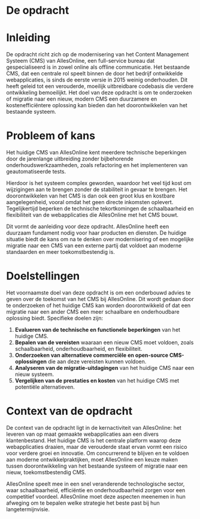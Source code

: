 # **De opdracht**

# Inleiding

De opdracht richt zich op de modernisering van het Content Management Systeem (CMS) van AllesOnline, een full-service bureau dat gespecialiseerd is in zowel online als offline communicatie. Het bestaande CMS, dat een centrale rol speelt binnen de door het bedrijf ontwikkelde webapplicaties, is sinds de eerste versie in 2015 weinig onderhouden. Dit heeft geleid tot een verouderde, moeilijk uitbreidbare codebasis die verdere ontwikkeling bemoeilijkt. Het doel van deze opdracht is om te onderzoeken of migratie naar een nieuw, modern CMS een duurzamere en kostenefficiëntere oplossing kan bieden dan het doorontwikkelen van het bestaande systeem.

# Probleem of kans

Het huidige CMS van AllesOnline kent meerdere technische beperkingen door de jarenlange uitbreiding zonder bijbehorende onderhoudswerkzaamheden, zoals refactoring en het implementeren van geautomatiseerde tests. 

Hierdoor is het systeem complex geworden, waardoor het veel tijd kost om wijzigingen aan te brengen zonder de stabiliteit in gevaar te brengen. Het doorontwikkelen van het CMS is dan ook een groot klus en kostbare aangelegenheid, vooral omdat het geen directe inkomsten oplevert. Tegelijkertijd beperken de technische tekortkomingen de schaalbaarheid en flexibiliteit van de webapplicaties die AllesOnline met het CMS bouwt.

Dit vormt de aanleiding voor deze opdracht. AllesOnline heeft een duurzaam fundament nodig voor haar producten en diensten. De huidige situatie biedt de kans om na te denken over modernisering of een mogelijke migratie naar een CMS van een externe partij dat voldoet aan moderne standaarden en meer toekomstbestendig is.

# Doelstellingen

Het voornaamste doel van deze opdracht is om een onderbouwd advies te geven over de toekomst van het CMS bij AllesOnline. Dit wordt gedaan door te onderzoeken of het huidige CMS kan worden doorontwikkeld of dat een migratie naar een ander CMS een meer schaalbare en onderhoudbare oplossing biedt. Specifieke doelen zijn:

1. **Evalueren van de technische en functionele beperkingen** van het huidige CMS.
2. **Bepalen van de vereisten** waaraan een nieuw CMS moet voldoen, zoals schaalbaarheid, onderhoudbaarheid, en flexibiliteit.
3. **Onderzoeken van alternatieve commerciële en open-source CMS-oplossingen** die aan deze vereisten kunnen voldoen.
4. **Analyseren van de migratie-uitdagingen** van het huidige CMS naar een nieuw systeem.
5. **Vergelijken van de prestaties en kosten** van het huidige CMS met potentiële alternatieven.

# Context van de opdracht

De context van de opdracht ligt in de kernactiviteit van AllesOnline: het leveren van op maat gemaakte webapplicaties aan een divers klantenbestand. Het huidige CMS is het centrale platform waarop deze webapplicaties draaien, maar de verouderde staat ervan vormt een risico voor verdere groei en innovatie. Om concurrerend te blijven en te voldoen aan moderne ontwikkelpraktijken, moet AllesOnline een keuze maken tussen doorontwikkeling van het bestaande systeem of migratie naar een nieuw, toekomstbestendig CMS.

AllesOnline speelt mee in een snel veranderende technologische sector, waar schaalbaarheid, efficiëntie en onderhoudbaarheid zorgen voor een competitief voordeel. AllesOnline moet deze aspecten meenemen in hun afweging om te bepalen welke strategie het beste past bij hun langetermijnvisie.
